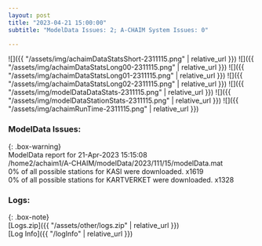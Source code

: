 ```yaml
---
layout: post
title: "2023-04-21 15:00:00"
subtitle: "ModelData Issues: 2; A-CHAIM System Issues: 0"

---
```


![]({{ "/assets/img/achaimDataStatsShort-2311115.png" | relative_url }})
![]({{ "/assets/img/achaimDataStatsLong00-2311115.png" | relative_url }})
![]({{ "/assets/img/achaimDataStatsLong01-2311115.png" | relative_url }})
![]({{ "/assets/img/achaimDataStatsLong02-2311115.png" | relative_url }})
![]({{ "/assets/img/modelDataDataStats-2311115.png" | relative_url }})
![]({{ "/assets/img/modelDataStationStats-2311115.png" | relative_url }})
![]({{ "/assets/img/achaimRunTime-2311115.png" | relative_url }})


### ModelData Issues:  
  
{: .box-warning}  
 ModelData report for 21-Apr-2023 15:15:08   
 /home2/achaim1/A-CHAIM/modelData/2023/111/15/modelData.mat   
 0% of all possible stations for KASI were downloaded. x1619   
 0% of all possible stations for KARTVERKET were downloaded. x1328   
  


### Logs:  
  
{: .box-note}  
[Logs.zip]({{ "/assets/other/logs.zip" | relative_url }})  
[Log Info]({{ "/logInfo" | relative_url }})  
